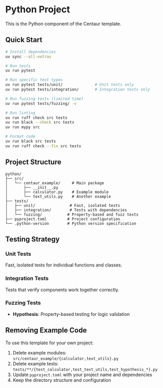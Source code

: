 # Python Project

This is the Python component of the Centaur template.

## Quick Start

```bash
# Install dependencies
uv sync --all-extras

# Run tests
uv run pytest

# Run specific test types
uv run pytest tests/unit/              # Unit tests only
uv run pytest tests/integration/       # Integration tests only

# Run fuzzing tests (limited time)
uv run pytest tests/fuzzing/ -v

# Run linting
uv run ruff check src tests
uv run black --check src tests
uv run mypy src

# Format code
uv run black src tests
uv run ruff check --fix src tests
```

## Project Structure

```
python/
├── src/
│   └── centaur_example/     # Main package
│       ├── __init__.py
│       ├── calculator.py    # Example module
│       └── text_utils.py    # Another example
├── tests/
│   ├── unit/               # Fast, isolated tests
│   ├── integration/        # Tests with dependencies
│   └── fuzzing/           # Property-based and fuzz tests
├── pyproject.toml         # Project configuration
└── .python-version        # Python version specification
```

## Testing Strategy

### Unit Tests
Fast, isolated tests for individual functions and classes.

### Integration Tests
Tests that verify components work together correctly.

### Fuzzing Tests
- **Hypothesis**: Property-based testing for logic validation

## Removing Example Code

To use this template for your own project:

1. Delete example modules: `src/centaur_example/{calculator,text_utils}.py`
2. Delete example tests: `tests/**/{test_calculator,test_text_utils,test_hypothesis_*}.py`
3. Update `pyproject.toml` with your project name and dependencies
4. Keep the directory structure and configuration
